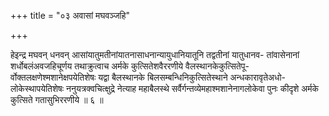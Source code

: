 +++
title = "०३ अवासां मघवञ्जहि"

+++

हेइन्द्र मघवन् धनवन् आसांयातुमतीनांयातनासाधनान्यायुधानियातूनि तद्वतीनां यातुधानव- तांवासेनानां शर्धोबलंअवजहिचूर्णय तथाक्रुत्वाच अर्मके कुत्सितेशवैररणीये वैलस्थानकेकुत्सितेपू- र्वोक्तलक्षणेश्मशानेक्षपयेतिशेषः यद्वा बैलस्थानके बिलसम्बन्धिनिकुत्सितेस्थाने अन्धकारावृतेअधो- लोकेस्थापयेतिशेषः ननुयत्रक्वचित्क्षुद्रे नेत्याह महाबैलस्थे सर्वैर्गन्तव्येमहाश्मशानेनागलोकेवा पुनः कीदृशे अर्मके कुत्सिते गतासुभिररणीये ॥ ६ ॥